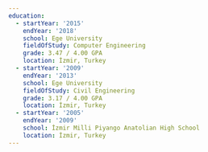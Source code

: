 ```yaml
---
education:
  - startYear: '2015'
    endYear: '2018'
    school: Ege University
    fieldOfStudy: Computer Engineering
    grade: 3.47 / 4.00 GPA
    location: İzmir, Turkey
  - startYear: '2009'
    endYear: '2013'
    school: Ege University
    fieldOfStudy: Civil Engineering
    grade: 3.17 / 4.00 GPA
    location: İzmir, Turkey
  - startYear: '2005'
    endYear: '2009'
    school: İzmir Milli Piyango Anatolian High School
    location: İzmir, Turkey
---
```

